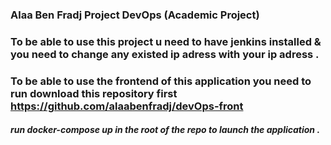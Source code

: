 ### Alaa Ben Fradj Project DevOps (Academic Project)

### To be able to use this project u need to have jenkins installed & you need to change any existed ip adress with your ip adress .
### To be able to use the frontend of this application you need to run download this repository first https://github.com/alaabenfradj/devOps-front 

##### run docker-compose up in the root of the repo to launch the application . 
